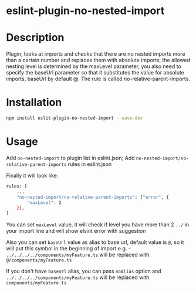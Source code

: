 # eslint-plugin-no-nested-import


# Description

Plugin, looks at imports and checks that there are no nested imports more than a certain number and replaces them with absolute imports, the allowed nesting level is determined by the maxLevel parameter, you also need to specify the baseUrl parameter so that it substitutes the value for absolute imports, baseUrl by default @. The rule is called no-relative-parent-imports.

# Installation

```bash
npm install eslit-plugin-no-nested-import --save-dev
```


# Usage

Add `no-nested-import` to plugin list in eslint.json;
Add `no-nested-import/no-relative-parent-imports` rules in eslint.json


Finally it will look like:

```bash
rules: [
	...
	"no-nested-import/no-relative-parent-imports": ["error", {
		"maxLevel": 2
    }],
]
```

You can set `maxLevel` value, it will check if level you have more than 2 `../` in your import line and will show elsint error with suggestion

Also you can set `baseUrl` value as alias to base url, default value is `@`, so it will put this symbol in the beginning of import e.g. - `../../../../components/myFeature.ts` will be replaced with `@/components/myFeature.ts`

If you don't have `baseUrl` alias, you can pass `noAlias` option and `../../../../components/myFeature.ts` will be replaced with `components/myFeature.ts`
